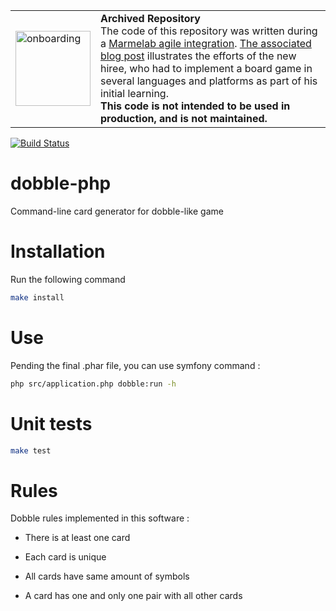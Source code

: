 <table>
        <tr>
            <td><img width="120" src="https://cdnjs.cloudflare.com/ajax/libs/octicons/8.5.0/svg/rocket.svg" alt="onboarding" /></td>
            <td><strong>Archived Repository</strong><br />
            The code of this repository was written during a <a href="https://marmelab.com/blog/2018/09/05/agile-integration.html">Marmelab agile integration</a>. <a href="https://marmelab.com/blog/2015/11/05/de-python-a-php-7-l-algorithme-de-dobble.html">The associated blog post</a> illustrates the efforts of the new hiree, who had to implement a board game in several languages and platforms as part of his initial learning.<br />
        <strong>This code is not intended to be used in production, and is not maintained.</strong>
        </td>
        </tr>
</table>

[![Build Status](https://travis-ci.org/marmelab/dobble-php.svg)](https://travis-ci.org/marmelab/dobble-php)

# dobble-php
Command-line card generator for dobble-like game

# Installation

Run the following command

```bash
make install
```

# Use

Pending the final .phar file, you can use symfony command :

```bash
php src/application.php dobble:run -h
```

# Unit tests

```bash
make test
```

# Rules
Dobble rules implemented in this software :

- There is at least one card

- Each card is unique

- All cards have same amount of symbols

- A card has one and only one pair with all other cards
